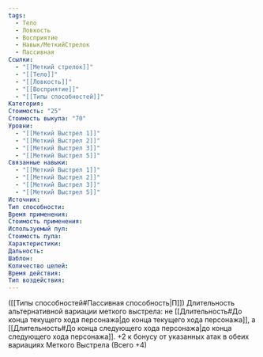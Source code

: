 ```yaml
---
tags:
  - Тело
  - Ловкость
  - Восприятие
  - Навык/МеткийСтрелок
  - Пассивная
Ссылки:
  - "[[Меткий стрелок]]"
  - "[[Тело]]"
  - "[[Ловкость]]"
  - "[[Восприятие]]"
  - "[[Типы способностей]]"
Категория: 
Стоимость: "25"
Стоимость выкупа: "70"
Уровни:
  - "[[Меткий Выстрел 1]]"
  - "[[Меткий Выстрел 2]]"
  - "[[Меткий Выстрел 3]]"
  - "[[Меткий Выстрел 5]]"
Связанные навыки:
  - "[[Меткий Выстрел 1]]"
  - "[[Меткий Выстрел 2]]"
  - "[[Меткий Выстрел 3]]"
  - "[[Меткий Выстрел 5]]"
Источник:
Тип способности:
Время применения:
Стоимость применения:
Используемый пул:
Стоимость пула:
Характеристики:
Дальность:
Шаблон:
Количество целей:
Время действия:
Тип воздействия:
---
```

([[Типы способностей#Пассивная способность|П]]) Длительность альтернативной вариации меткого выстрела: не [[Длительность#До конца текущего хода персонажа|до конца текущего хода персонажа]], а [[Длительность#До конца следующего хода персонажа|до конца следующего хода персонажа]].
+2 к бонусу от указанных атак в обеих вариациях Меткого Выстрела (Всего +4)

